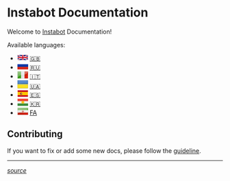 # Instabot Documentation

Welcome to [Instabot](https://github.com/instagrambot/) Documentation! 

Available languages:
 * ![English language](img/gb.png) [🇬🇧](en/README.md) 
 * ![russia language](img/ru.png) [🇷🇺](ru/README.md) 
 * ![italy language](img/it.png) [🇮🇹](it/README.md) 
 * ![ukraine language](img/uk.jpg) [🇺🇦](ukr/README.md) 
 * ![es language](img/es.png) [🇪🇸](es/README.md) 
 * ![kurd language](img/kr.jpg) [🇰🇷](kr/README.md) 
 * ![farsi language](img/fa.jpg) [FA](fa/README.md)



## Contributing

If you want to fix or add some new docs, please follow the [guideline](https://github.com/instagrambot/docs/blob/master/CONTRIBUTING.md).

___
[*source*](https://github.com/instagrambot/docs/)
